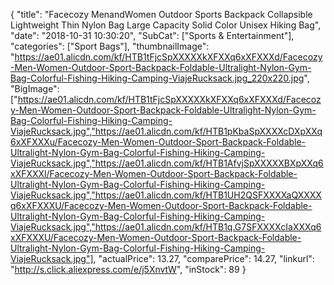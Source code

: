 {
	"title": "Facecozy MenandWomen Outdoor Sports Backpack Collapsible Lightweight  Thin Nylon Bag Large Capacity Solid Color Unisex Hiking Bag",
	"date": "2018-10-31 10:30:20",
	"SubCat": ["Sports & Entertainment"],
	"categories": ["Sport Bags"],
	"thumbnailImage": "https://ae01.alicdn.com/kf/HTB1tFjcSpXXXXXkXFXXq6xXFXXXd/Facecozy-Men-Women-Outdoor-Sport-Backpack-Foldable-Ultralight-Nylon-Gym-Bag-Colorful-Fishing-Hiking-Camping-ViajeRucksack.jpg_220x220.jpg",
	"BigImage": ["https://ae01.alicdn.com/kf/HTB1tFjcSpXXXXXkXFXXq6xXFXXXd/Facecozy-Men-Women-Outdoor-Sport-Backpack-Foldable-Ultralight-Nylon-Gym-Bag-Colorful-Fishing-Hiking-Camping-ViajeRucksack.jpg","https://ae01.alicdn.com/kf/HTB1pKbaSpXXXXcDXpXXq6xXFXXXu/Facecozy-Men-Women-Outdoor-Sport-Backpack-Foldable-Ultralight-Nylon-Gym-Bag-Colorful-Fishing-Hiking-Camping-ViajeRucksack.jpg","https://ae01.alicdn.com/kf/HTB1AfvjSpXXXXXBXpXXq6xXFXXXl/Facecozy-Men-Women-Outdoor-Sport-Backpack-Foldable-Ultralight-Nylon-Gym-Bag-Colorful-Fishing-Hiking-Camping-ViajeRucksack.jpg","https://ae01.alicdn.com/kf/HTB1UH2QSFXXXXaQXXXXq6xXFXXXU/Facecozy-Men-Women-Outdoor-Sport-Backpack-Foldable-Ultralight-Nylon-Gym-Bag-Colorful-Fishing-Hiking-Camping-ViajeRucksack.jpg","https://ae01.alicdn.com/kf/HTB1q.G7SFXXXXcIaXXXq6xXFXXXU/Facecozy-Men-Women-Outdoor-Sport-Backpack-Foldable-Ultralight-Nylon-Gym-Bag-Colorful-Fishing-Hiking-Camping-ViajeRucksack.jpg"],
	"actualPrice": 13.27,
	"comparePrice": 14.27,
	"linkurl": "http://s.click.aliexpress.com/e/j5XnvtW",
	"inStock": 89
}
